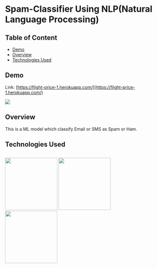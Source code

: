 # Spam-Classifier Using NLP(Natural Language Processing)

## Table of Content
  * [Demo](#demo)
  * [Overview](#overview)
  * [Technologies Used](#TechnologiesUsed)


## Demo
Link: [https://flight-price-1.herokuapp.com/](https://flight-price-1.herokuapp.com/)

[![](https://i.imgur.com/a8aRHDP.png)](https://flight-price-1.herokuapp.com/)

## Overview
This is a ML model which classify Email or SMS as Spam or Ham.

## Technologies Used

![]()

[<img target="_blank" src="https://jupyter.org/assets/main-logo.svg" width=170>](https://flask.palletsprojects.com/en/1.1.x/) [<img target="_blank" src="https://i2.wp.com/clay-atlas.com/wp-content/uploads/2019/08/python_nltk.png?w=316&ssl=1" width=170>](https://gunicorn.org) [<img target="_blank" src="https://scikit-learn.org/stable/_static/scikit-learn-logo-small.png" width=170>](https://scikit-learn.org/stable/) 
